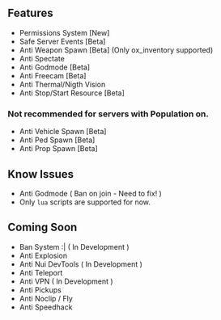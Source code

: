 ## Features
- Permissions System [New]
- Safe Server Events [Beta]
- Anti Weapon Spawn [Beta] (Only ox_inventory supported)
- Anti Spectate
- Anti Godmode [Beta]
- Anti Freecam [Beta]
- Anti Thermal/Nigth Vision
- Anti Stop/Start Resource [Beta]

### Not recommended for servers with Population on.
- Anti Vehicle Spawn [Beta]
- Anti Ped Spawn [Beta]
- Anti Prop Spawn [Beta]

## Know Issues
- Anti Godmode ( Ban on join - Need to fix! )
- Only `lua` scripts are supported for now.


## Coming Soon
- Ban System :| ( In Development )
- Anti Explosion
- Anti Nui DevTools ( In Development )
- Anti Teleport
- Anti VPN ( In Development )
- Anti Pickups
- Anti Noclip / Fly
- Anti Speedhack
